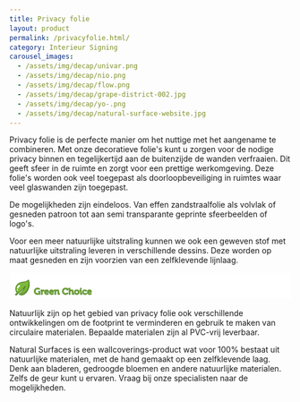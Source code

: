 ```yaml
---
title: Privacy folie
layout: product
permalink: /privacyfolie.html/
category: Interieur Signing
carousel_images:
  - /assets/img/decap/univar.png
  - /assets/img/decap/nio.png
  - /assets/img/decap/flow.png
  - /assets/img/decap/grape-district-002.jpg
  - /assets/img/decap/yo-.png
  - /assets/img/decap/natural-surface-website.jpg
---
```

Privacy folie is de perfecte manier om het nuttige met het aangename te combineren. Met onze decoratieve folie's kunt u zorgen voor de nodige privacy binnen en tegelijkertijd aan de buitenzijde de wanden verfraaien. Dit geeft sfeer in de ruimte en zorgt voor een prettige werkomgeving. Deze folie's worden ook veel toegepast als doorloopbeveiliging in ruimtes waar veel glaswanden zijn toegepast.

De mogelijkheden zijn eindeloos. Van effen zandstraalfolie als volvlak of gesneden patroon tot aan semi transparante geprinte sfeerbeelden of logo's. 

Voor een meer natuurlijke uitstraling kunnen we ook een geweven stof met natuurlijke uitstraling leveren in verschillende dessins. Deze worden op maat gesneden en zijn voorzien van een zelfklevende lijnlaag.

![](/assets/img/decap/blaadje-groen-2.png)

Natuurlijk zijn op het gebied van privacy folie ook verschillende ontwikkelingen om de footprint te verminderen en gebruik te maken van circulaire materialen. Bepaalde materialen zijn al PVC-vrij leverbaar.

Natural Surfaces is een wallcoverings-product wat voor 100% bestaat uit natuurlijke materialen, met de hand gemaakt op een zelfklevende laag. Denk aan bladeren, gedroogde bloemen en andere natuurlijke materialen. Zelfs de geur kunt u ervaren. Vraag bij onze specialisten naar de mogelijkheden.
